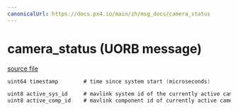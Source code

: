 ```yaml
---
canonicalUrl: https://docs.px4.io/main/zh/msg_docs/camera_status
---
```


# camera_status (UORB message)



[source file](https://github.com/PX4/PX4-Autopilot/blob/release/1.13/msg/camera_status.msg)

```c
uint64 timestamp        # time since system start (microseconds)

uint8 active_sys_id     # mavlink system id of the currently active camera
uint8 active_comp_id    # mavlink component id of currently active camera

```
